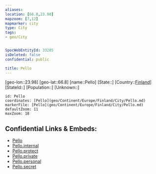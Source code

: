 ```yaml
---
aliases: 
location: [66.8,23.98]
mapzoom: [7,12] 
mapmarker: city 
type: City
tags:
- geo/City


SpocWebEntityId: 33285
isDeleted: false
confidential: public

title: Pello
---
```

[geo-lon::23.98]
[geo-lat::66.8]
[name::Pello]
[State::]
[Country::[Finland](geo/Continent/Europe/Finland.md)]
[StateId::]
[Population::]
[Unknown::]


```leaflet
id: Pello
coordinates: [Pello](geo/Continent/Europe/Finland/City/Pello.md)
markerFile: [Pello](geo/Continent/Europe/Finland/City/Pello.md)
defaultZoom: 11 
maxZoom: 18
```


## Confidential Links & Embeds: 
- [Pello](../../../../../../_public/geo/Continent/Europe/Finland/City/Pello.md) 
- [Pello.internal](../../../../../../_internal/geo/Continent/Europe/Finland/City/Pello.internal.md) 
- [Pello.protect](../../../../../../_protect/geo/Continent/Europe/Finland/City/Pello.protect.md) 
- [Pello.private](../../../../../../_private/geo/Continent/Europe/Finland/City/Pello.private.md) 
- [Pello.personal](../../../../../../_personal/geo/Continent/Europe/Finland/City/Pello.personal.md) 
- [Pello.secret](../../../../../../_secret/geo/Continent/Europe/Finland/City/Pello.secret.md) 
